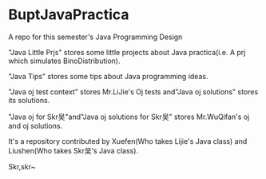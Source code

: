 # BuptJavaPractica
A repo for this semester's Java Programming Design          

"Java Little Prjs" stores some little projects about Java practica(i.e. A prj which simulates BinoDistribution).      

"Java Tips" stores some tips about Java programming ideas.        

"Java oj test context" stores Mr.LiJie's Oj tests and"Java oj solutions" stores its solutions.     

"Java oj for Skr吴"and"Java oj solutions for Skr吴" stores Mr.WuQifan's oj and oj solutions.       

It's a repository contributed by Xuefen(Who takes Lijie's Java class) and Liushen(Who takes Skr吴’s Java class).         

Skr,skr~
